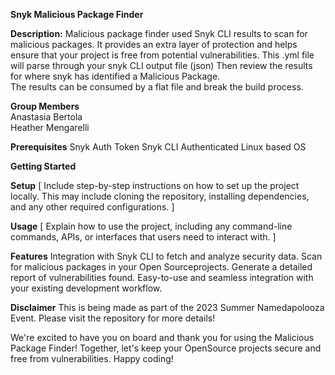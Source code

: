 **Snyk Malicious Package Finder**

**Description:**
Malicious package finder used Snyk CLI results to scan for malicious packages. It provides an extra layer of protection and helps ensure that your project is free from potential vulnerabilities.
This .yml file will parse through your snyk CLI output file (json)
Then review the results for where snyk has identified a Malicious Package.  
The results can be consumed by a flat file and break the build process. 


**Group Members** <br>
Anastasia Bertola <br>
Heather Mengarelli

**Prerequisites**
Snyk Auth Token
Snyk CLI Authenticated
Linux based OS 

**Getting Started**

**Setup**
[ Include step-by-step instructions on how to set up the project locally. This may include cloning the repository, installing dependencies, and any other required configurations. ]

**Usage**
[ Explain how to use the project, including any command-line commands, APIs, or interfaces that users need to interact with. ]

**Features**
Integration with Snyk CLI to fetch and analyze security data.
Scan for malicious packages in your Open Sourceprojects.
Generate a detailed report of vulnerabilities found.
Easy-to-use and seamless integration with your existing development workflow.

**Disclaimer**
This is being made as part of the 2023 Summer Namedapolooza Event. Please visit the repository for more details!

We're excited to have you on board and thank you for using the Malicious Package Finder! 
Together, let's keep your OpenSource projects secure and free from vulnerabilities. Happy coding!

